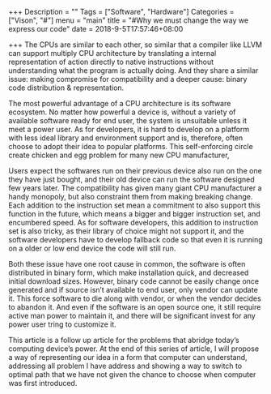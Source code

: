 +++
Description = ""
Tags = ["Software", "Hardware"]
Categories = ["Vison", "#"]
menu = "main"
title = "#Why we must change the way we express our code"
date = 2018-9-5T17:57:46+08:00

+++
The CPUs are similar to each other, so similar that a compiler like LLVM can support multiply CPU architecture by translating a internal representation of action directly to native instructions without understanding what the program is actually doing. And they share a similar issue: making compromise for compatibility and a deeper cause: binary code distribution & representation.

The most powerful advantage of a CPU architecture is its software ecosystem. No matter how powerful a device is, without a variety of available software ready for end user, the system is unsuitable unless it meet a power user. As for developers, it is hard to develop on a platform with less ideal library and environment support and is, therefore, often choose to adopt their idea to popular platforms. This self-enforcing circle create chicken and egg problem for many new CPU manufacturer, 

Users expect the softwares run on their previous device also run on the one they have just bought, and their old device can run the software designed few years later. The compatibility has given many giant CPU manufacturer a handy monopoly, but also constraint them from making breaking change. Each addition to the instruction set mean a commitment to also support this function in the future, which means a bigger and bigger instruction set, and encumbered speed. As for software developers, this addition to instruction set is also tricky, as their library of choice might not support it, and the software developers have to develop fallback code so that even it is running on a older or low end device the code will still run.

Both these issue have one root cause in common, the software is often distributed in binary form, which make installation quick, and decreased initial download sizes. However, binary code cannot be easily change once generated and if source isn’t available to end user, only vendor can update it. This force software to die along with vendor, or when the vendor decides to abandon it. And even if the software is an open source one, it still require active man power to maintain it, and there will be significant invest for any power user tring to customize it. 

This article is a follow up article for the problems that abridge today’s computing device’s power. At the end of this series of article, I will propose a way of representing our idea in a form that computer can understand, addressing all problem I have address and showing a way to switch to optimal path that we have not given the chance to choose when computer was first introduced. 

